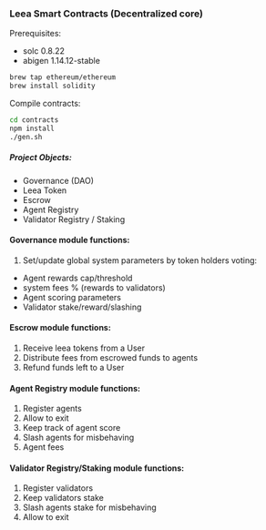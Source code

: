 ### Leea Smart Contracts (Decentralized core)

Prerequisites:

* solc 0.8.22
* abigen 1.14.12-stable

```sh
brew tap ethereum/ethereum
brew install solidity
```

Compile contracts:

```sh
cd contracts
npm install
./gen.sh
```

##### Project Objects:
* Governance (DAO) 
* Leea Token
* Escrow
* Agent Registry 
* Validator Registry / Staking

#### Governance module functions:

1. Set/update global system parameters by token holders voting:
* Agent rewards cap/threshold
* system fees % (rewards to validators)
* Agent scoring parameters
* Validator stake/reward/slashing

#### Escrow module functions:

1. Receive leea tokens from a User
2. Distribute fees from escrowed funds to agents
3. Refund funds left to a User

#### Agent Registry module functions:

1. Register agents
2. Allow to exit
3. Keep track of agent score
4. Slash agents for misbehaving
5. Agent fees

#### Validator Registry/Staking module functions:

1. Register validators
2. Keep validators stake
3. Slash agents stake for misbehaving 
4. Allow to exit

